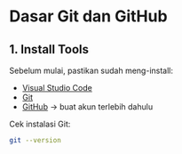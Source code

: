 # Dasar Git dan GitHub

## 1. Install Tools
Sebelum mulai, pastikan sudah meng-install:
- [Visual Studio Code](https://code.visualstudio.com/download)
- [Git](https://git-scm.com/downloads)
- [GitHub](https://github.com) → buat akun terlebih dahulu

Cek instalasi Git:
```bash
git --version
